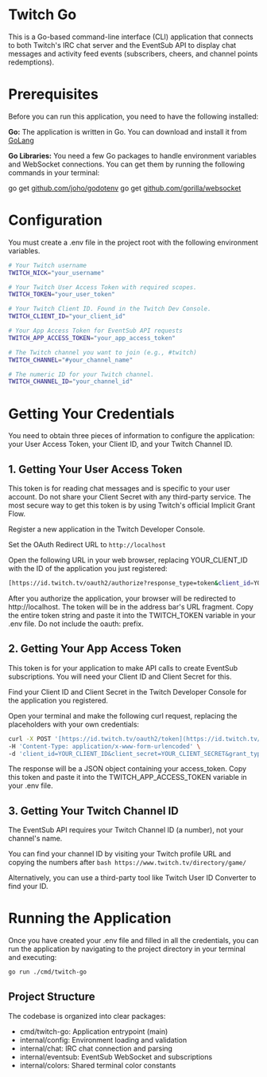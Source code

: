 # Twitch Go
This is a Go-based command-line interface (CLI) application that connects to both Twitch's IRC chat server and the EventSub API to display chat messages and activity feed events (subscribers, cheers, and channel points redemptions).

# Prerequisites
Before you can run this application, you need to have the following installed:

**Go:** The application is written in Go. You can download and install it from [GoLang](https://golang.org)

**Go Libraries:** You need a few Go packages to handle environment variables and WebSocket connections. You can get them by running the following commands in your terminal:

go get [github.com/joho/godotenv](https://github.com/joho/godotenv)
go get [github.com/gorilla/websocket](https://github.com/gorilla/websocket)

# Configuration
You must create a .env file in the project root with the following environment variables.

```Bash
# Your Twitch username
TWITCH_NICK="your_username"

# Your Twitch User Access Token with required scopes.
TWITCH_TOKEN="your_user_token"

# Your Twitch Client ID. Found in the Twitch Dev Console.
TWITCH_CLIENT_ID="your_client_id"

# Your App Access Token for EventSub API requests
TWITCH_APP_ACCESS_TOKEN="your_app_access_token"

# The Twitch channel you want to join (e.g., #twitch)
TWITCH_CHANNEL="#your_channel_name"

# The numeric ID for your Twitch channel.
TWITCH_CHANNEL_ID="your_channel_id"
```

# Getting Your Credentials
You need to obtain three pieces of information to configure the application: your User Access Token, your Client ID, and your Twitch Channel ID.

## 1. Getting Your User Access Token
This token is for reading chat messages and is specific to your user account. Do not share your Client Secret with any third-party service. The most secure way to get this token is by using Twitch's official Implicit Grant Flow.

Register a new application in the Twitch Developer Console.

Set the OAuth Redirect URL to ```http://localhost```

Open the following URL in your web browser, replacing YOUR_CLIENT_ID with the ID of the application you just registered:

```Bash
[https://id.twitch.tv/oauth2/authorize?response_type=token&client_id=YOUR_CLIENT_ID&redirect_uri=http://localhost&scope=chat%3Aread%20channel%3Aread%3Asubscriptions%20bits%3Aread%20channel%3Aread%3Aredemptions](https://id.twitch.tv/oauth2/authorize?response_type=token&client_id=YOUR_CLIENT_ID&redirect_uri=http://localhost&scope=chat%3Aread%20channel%3Aread%3Asubscriptions%20bits%3Aread%20channel%3Aread%3Aredemptions)
```

After you authorize the application, your browser will be redirected to http://localhost. The token will be in the address bar's URL fragment. Copy the entire token string and paste it into the TWITCH_TOKEN variable in your .env file. Do not include the oauth: prefix.

## 2. Getting Your App Access Token
This token is for your application to make API calls to create EventSub subscriptions. You will need your Client ID and Client Secret for this.

Find your Client ID and Client Secret in the Twitch Developer Console for the application you registered.

Open your terminal and make the following curl request, replacing the placeholders with your own credentials:

```Bash
curl -X POST '[https://id.twitch.tv/oauth2/token](https://id.twitch.tv/oauth2/token)' \
-H 'Content-Type: application/x-www-form-urlencoded' \
-d 'client_id=YOUR_CLIENT_ID&client_secret=YOUR_CLIENT_SECRET&grant_type=client_credentials'
```

The response will be a JSON object containing your access_token. Copy this token and paste it into the TWITCH_APP_ACCESS_TOKEN variable in your .env file.

## 3. Getting Your Twitch Channel ID
The EventSub API requires your Twitch Channel ID (a number), not your channel's name.

You can find your channel ID by visiting your Twitch profile URL and copying the numbers after ```bash https://www.twitch.tv/directory/game/```

Alternatively, you can use a third-party tool like Twitch User ID Converter to find your ID.

# Running the Application
Once you have created your .env file and filled in all the credentials, you can run the application by navigating to the project directory in your terminal and executing:

```Bash
go run ./cmd/twitch-go
```

## Project Structure

The codebase is organized into clear packages:

- cmd/twitch-go: Application entrypoint (main)
- internal/config: Environment loading and validation
- internal/chat: IRC chat connection and parsing
- internal/eventsub: EventSub WebSocket and subscriptions
- internal/colors: Shared terminal color constants
